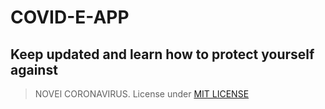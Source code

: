 # COVID-E-APP
## Keep updated and learn how to protect yourself against
> NOVEl CORONAVIRUS.
License under [MIT LICENSE](LICENSE)
